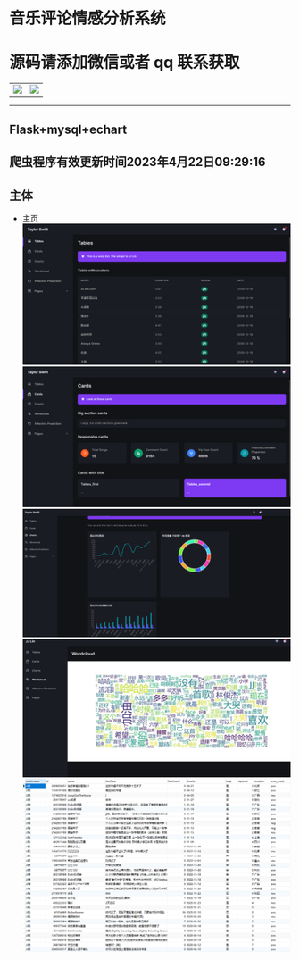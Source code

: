 # 音乐评论情感分析系统

# 源码请添加微信或者 qq 联系获取


<html>
    <div align="center">
        <table align="center" >
            <tr>
                <td>
                    <img src="https://gitcode.net/k54kdk/result_display/-/raw/master/src/联系二维码/微信好友.jpg" height=350/>
                </td>
                <td>
                    <img src="https://gitcode.net/k54kdk/result_display/-/raw/master/src/联系二维码/QQ好友.jpg" height=350/>
                </td>
            </tr>
        </table>
    </div>
</html>

***

## Flask+mysql+echart
## 爬虫程序有效更新时间2023年4月22日09:29:16
## 主体
- 主页
![](./1tables.png)
![](./2分析结果展示.png)
![](./3图表展示结果.png)
![](./4词云.png)
![](./数据库展示.png)

##
